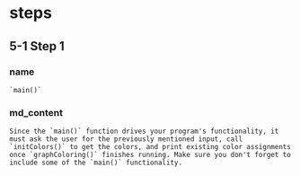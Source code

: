 <!-- title={main()} -->

<!-- concepts={User Input, If Statements, Main, Print Statements} -->

<!--badges={Python:15,Algorithms:30}-->
# steps

## 5-1 Step 1

### name
```
`main()`
```
### md_content
```
Since the `main()` function drives your program's functionality, it must ask the user for the previously mentioned input, call `initColors()` to get the colors, and print existing color assignments once `graphColoring()` finishes running. Make sure you don't forget to include some of the `main()` functionality.
```
